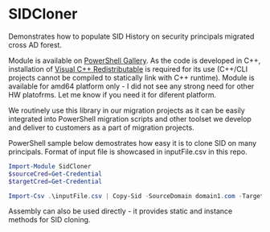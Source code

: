 # SIDCloner
Demonstrates how to populate SID History on security principals migrated cross AD forest.

Module is available on [PowerShell Gallery](https://www.powershellgallery.com/packages/SidCloner).
As the code is developed in C++, installation of [Visual C++ Redistributable](https://support.microsoft.com/en-us/help/2977003/the-latest-supported-visual-c-downloads) is required for its use (C++/CLI projects cannot be compiled to statically link with C++ runtime).
Module is available for amd64 platform only - I did not see any strong need for other HW platofrms. Let me know if you need it for diferent platform.

We routinely use this library in our migration projects as it can be easily integrated into PowerShell migration scripts and other toolset we develop and deliver to customers as a part of migration projects.

PowerShell sample below demostrates how easy it is to clone SID on many principals. Format of input file is showcased in inputFile.csv in this repo.


```powershell
Import-Module SidCloner
$sourceCred=Get-Credential
$targetCred=Get-Credential

Import-Csv .\inputFile.csv | Copy-Sid -SourceDomain domain1.com -TargetDomain domain2.com -SourceCredential $sourceCred -TargetCredential $targetCred
```

Assembly can also be used directly - it provides static and instance methods for SID cloning.
